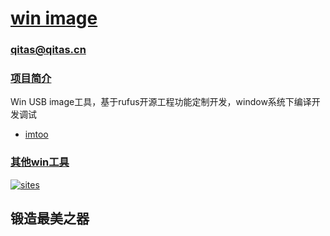 ﻿# [win image](https://github.com/Qitas/winimage)

### qitas@qitas.cn

### [项目简介](https://github.com/Qitas/winimage)

Win USB image工具，基于rufus开源工程功能定制开发，window系统下编译开发调试

* [imtoo](imtoo/)

### [其他win工具](https://github.com/Qitas/software)

[![sites](qitas/qitas.png)](http://www.qitas.cn)
## 锻造最美之器